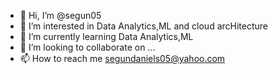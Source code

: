 - 👋 Hi, I’m @segun05
- 👀 I’m interested in Data Analytics,ML and  cloud arcHitecture
- 🌱 I’m currently learning Data Analytics,ML
- 💞️ I’m looking to collaborate on ...
- 📫 How to reach me segundaniels05@yahoo.com

<!---
segun05/segun05 is a ✨ special ✨ repository because its `README.md` (this file) appears on your GitHub profile.
You can click the Preview link to take a look at your changes.
--->
